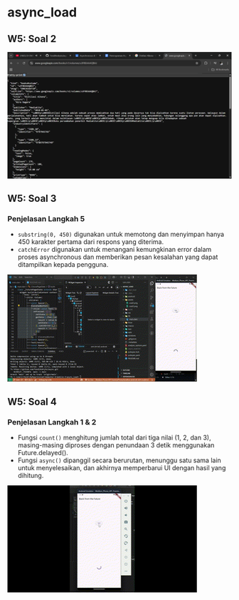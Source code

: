 # async_load

## W5: Soal 2

![Capture Hasil Praktikum 1 Soal 2](./assets/soal2.png)

## W5: Soal 3

### Penjelasan Langkah 5

- `substring(0, 450)` digunakan untuk memotong dan menyimpan hanya 450 karakter pertama dari respons yang diterima.
- `catchError` digunakan untuk menangani kemungkinan error dalam proses asynchronous dan memberikan pesan kesalahan yang dapat ditampilkan kepada pengguna.

![Capture Hasil Praktikum 1 Soal 2](./assets/soal3.gif)

## W5: Soal 4

### Penjelasan Langkah 1 & 2

- Fungsi `count()` menghitung jumlah total dari tiga nilai (1, 2, dan 3), masing-masing diproses dengan penundaan 3 detik menggunakan Future.delayed().
- Fungsi `async()` dipanggil secara berurutan, menunggu satu sama lain untuk menyelesaikan, dan akhirnya memperbarui UI dengan hasil yang dihitung.

![Capture Hasil Praktikum 1 Soal 2](./assets/soal4.gif)
